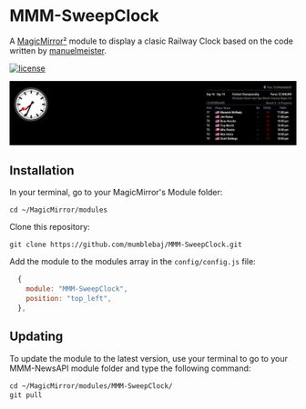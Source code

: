 # MMM-SweepClock

A [MagicMirror²](https://magicmirror.builders) module to display a clasic Railway Clock based on the code written by  [manuelmeister](https://github.com/manuelmeister/Swiss-Railway-Clock).

[![license](https://img.shields.io/github/license/mashape/apistatus.svg)](LICENSE)

![Example](image.png) 

## Installation

In your terminal, go to your MagicMirror's Module folder:
````
cd ~/MagicMirror/modules
````

Clone this repository:
````
git clone https://github.com/mumblebaj/MMM-SweepClock.git
````

Add the module to the modules array in the `config/config.js` file:
````javascript
  {
	module: "MMM-SweepClock",
	position: "top_left",
  },
````

## Updating

To update the module to the latest version, use your terminal to go to your MMM-NewsAPI module folder and type the following command:

````
cd ~/MagicMirror/modules/MMM-SweepClock/
git pull
```` 
